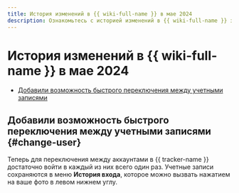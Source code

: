 ```yaml
---
title: История изменений в {{ wiki-full-name }} в мае 2024
description: Ознакомьтесь с историей изменений в {{ wiki-full-name }} за май 2024.
---
```


# История изменений в {{ wiki-full-name }} в мае 2024

* [Добавили возможность быстрого переключения между учетными записями](#change-user)

## Добавили возможность быстрого переключения между учетными записями {#change-user}

Теперь для переключения между аккаунтами в {{ tracker-name }} достаточно войти в каждый из них всего один раз. Учетные записи сохраняются в меню **История входа**, которое можно вызвать нажатием на ваше фото в левом нижнем углу.
